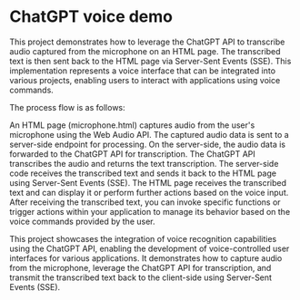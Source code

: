 # ChatGPT voice demo

This project demonstrates how to leverage the ChatGPT API to transcribe audio captured from the microphone on an HTML page. The transcribed text is then sent back to the HTML page via Server-Sent Events (SSE). This implementation represents a voice interface that can be integrated into various projects, enabling users to interact with applications using voice commands.

The process flow is as follows:

An HTML page (microphone.html) captures audio from the user's microphone using the Web Audio API.
The captured audio data is sent to a server-side endpoint for processing.
On the server-side, the audio data is forwarded to the ChatGPT API for transcription.
The ChatGPT API transcribes the audio and returns the text transcription.
The server-side code receives the transcribed text and sends it back to the HTML page using Server-Sent Events (SSE).
The HTML page receives the transcribed text and can display it or perform further actions based on the voice input.
After receiving the transcribed text, you can invoke specific functions or trigger actions within your application to manage its behavior based on the voice commands provided by the user.

This project showcases the integration of voice recognition capabilities using the ChatGPT API, enabling the development of voice-controlled user interfaces for various applications. It demonstrates how to capture audio from the microphone, leverage the ChatGPT API for transcription, and transmit the transcribed text back to the client-side using Server-Sent Events (SSE). 
